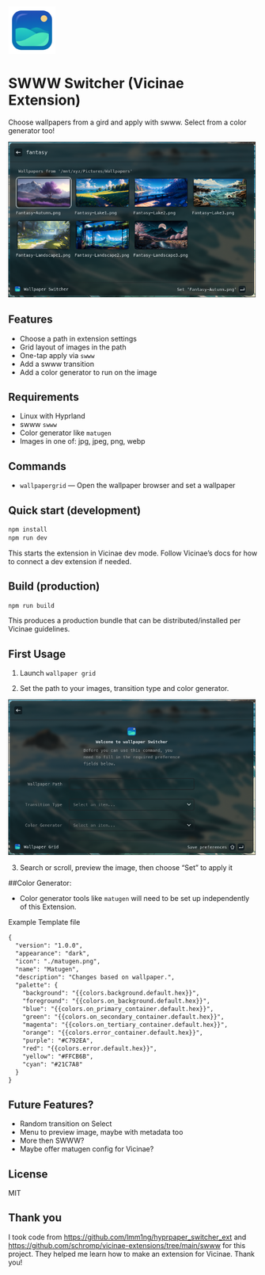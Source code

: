 <img src="assets/extension_icon.png" alt="SWWW Switcher icon" width="96" />

# SWWW Switcher (Vicinae Extension)

Choose wallpapers from a gird and apply with swww. Select from a color generator too!

<img src="assets/preview.png" alt="SWWW Switcher preview" width="500" />

## Features

- Choose a path in extension settings
- Grid layout of images in the path
- One-tap apply via `swww`
- Add a swww transition
- Add a color generator to run on the image

## Requirements

- Linux with Hyprland
- swww `swww`
- Color generator like `matugen`
- Images in one of: jpg, jpeg, png, webp

## Commands

- `wallpapergrid` — Open the wallpaper browser and set a wallpaper

## Quick start (development)

```bash
npm install
npm run dev
```

This starts the extension in Vicinae dev mode. Follow Vicinae’s docs for how to connect a dev extension if needed.

## Build (production)

```bash
npm run build
```

This produces a production bundle that can be distributed/installed per Vicinae guidelines.

## First Usage
1. Launch `wallpaper grid`

2. Set the path to your images, transition type and color generator.

<img src="assets/settings.png" alt="SWWW Switcher preview" width="500" />

3. Search or scroll, preview the image, then choose “Set” to apply it

##Color Generator:

- Color generator tools like `matugen` will need to be set up independently of this Extension.

Example Template file
```
{
  "version": "1.0.0",
  "appearance": "dark",
  "icon": "./matugen.png",
  "name": "Matugen",
  "description": "Changes based on wallpaper.",
  "palette": {
    "background": "{{colors.background.default.hex}}",
    "foreground": "{{colors.on_background.default.hex}}",
    "blue": "{{colors.on_primary_container.default.hex}}",
    "green": "{{colors.on_secondary_container.default.hex}}",
    "magenta": "{{colors.on_tertiary_container.default.hex}}",
    "orange": "{{colors.error_container.default.hex}}",
    "purple": "#C792EA",
    "red": "{{colors.error.default.hex}}",
    "yellow": "#FFCB6B",
    "cyan": "#21C7A8"
  }
}
```
## Future Features?

- Random transition on Select
- Menu to preview image, maybe with metadata too
- More then SWWW?
- Maybe offer matugen config for Vicinae?

## License

MIT

## Thank you

I took code from https://github.com/lmm1ng/hyprpaper_switcher_ext and https://github.com/schromp/vicinae-extensions/tree/main/swww for this project. They helped me learn how to make an extension for Vicinae. Thank you!
